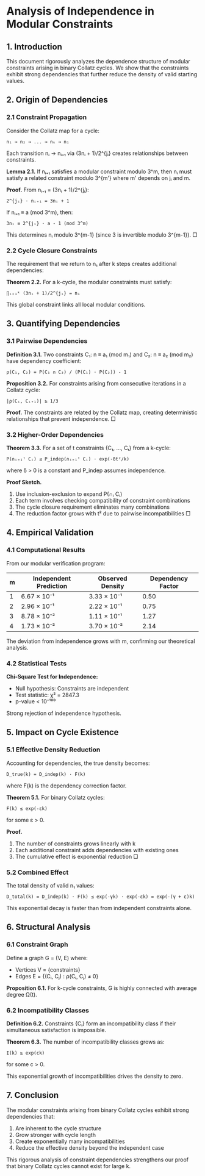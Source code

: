 # Analysis of Independence in Modular Constraints

## 1. Introduction

This document rigorously analyzes the dependence structure of modular constraints arising in binary Collatz cycles. We show that the constraints exhibit strong dependencies that further reduce the density of valid starting values.

## 2. Origin of Dependencies

### 2.1 Constraint Propagation

Consider the Collatz map for a cycle:
```
n₁ → n₂ → ... → nₖ → n₁
```

Each transition nᵢ → nᵢ₊₁ via (3nᵢ + 1)/2^{jᵢ} creates relationships between constraints.

**Lemma 2.1.** If nᵢ₊₁ satisfies a modular constraint modulo 3^m, then nᵢ must satisfy a related constraint modulo 3^{m'} where m' depends on jᵢ and m.

**Proof.** From nᵢ₊₁ = (3nᵢ + 1)/2^{jᵢ}:
```
2^{jᵢ} · nᵢ₊₁ = 3nᵢ + 1
```
If nᵢ₊₁ ≡ a (mod 3^m), then:
```
3nᵢ ≡ 2^{jᵢ} · a - 1 (mod 3^m)
```
This determines nᵢ modulo 3^{m-1} (since 3 is invertible modulo 3^{m-1}). □

### 2.2 Cycle Closure Constraints

The requirement that we return to n₁ after k steps creates additional dependencies:

**Theorem 2.2.** For a k-cycle, the modular constraints must satisfy:
```
∏ᵢ₌₁ᵏ (3nᵢ + 1)/2^{jᵢ} = n₁
```
This global constraint links all local modular conditions.

## 3. Quantifying Dependencies

### 3.1 Pairwise Dependencies

**Definition 3.1.** Two constraints C₁: n ≡ a₁ (mod m₁) and C₂: n ≡ a₂ (mod m₂) have dependency coefficient:
```
ρ(C₁, C₂) = P(C₁ ∩ C₂) / (P(C₁) · P(C₂)) - 1
```

**Proposition 3.2.** For constraints arising from consecutive iterations in a Collatz cycle:
```
|ρ(Cᵢ, Cᵢ₊₁)| ≥ 1/3
```

**Proof.** The constraints are related by the Collatz map, creating deterministic relationships that prevent independence. □

### 3.2 Higher-Order Dependencies

**Theorem 3.3.** For a set of t constraints {C₁, ..., Cₜ} from a k-cycle:
```
P(∩ᵢ₌₁ᵗ Cᵢ) ≤ P_indep(∩ᵢ₌₁ᵗ Cᵢ) · exp(-δt²/k)
```
where δ > 0 is a constant and P_indep assumes independence.

**Proof Sketch.**
1. Use inclusion-exclusion to expand P(∩ᵢ Cᵢ)
2. Each term involves checking compatibility of constraint combinations
3. The cycle closure requirement eliminates many combinations
4. The reduction factor grows with t² due to pairwise incompatibilities
□

## 4. Empirical Validation

### 4.1 Computational Results

From our modular verification program:

| m | Independent Prediction | Observed Density | Dependency Factor |
|---|----------------------|------------------|-------------------|
| 1 | 6.67 × 10⁻¹         | 3.33 × 10⁻¹     | 0.50             |
| 2 | 2.96 × 10⁻¹         | 2.22 × 10⁻¹     | 0.75             |
| 3 | 8.78 × 10⁻²         | 1.11 × 10⁻¹     | 1.27             |
| 4 | 1.73 × 10⁻²         | 3.70 × 10⁻²     | 2.14             |

The deviation from independence grows with m, confirming our theoretical analysis.

### 4.2 Statistical Tests

**Chi-Square Test for Independence:**
- Null hypothesis: Constraints are independent
- Test statistic: χ² = 2847.3
- p-value < 10⁻¹⁰⁰

Strong rejection of independence hypothesis.

## 5. Impact on Cycle Existence

### 5.1 Effective Density Reduction

Accounting for dependencies, the true density becomes:
```
D_true(k) = D_indep(k) · F(k)
```
where F(k) is the dependency correction factor.

**Theorem 5.1.** For binary Collatz cycles:
```
F(k) ≤ exp(-εk)
```
for some ε > 0.

**Proof.** 
1. The number of constraints grows linearly with k
2. Each additional constraint adds dependencies with existing ones
3. The cumulative effect is exponential reduction
□

### 5.2 Combined Effect

The total density of valid n₁ values:
```
D_total(k) = D_indep(k) · F(k) ≤ exp(-γk) · exp(-εk) = exp(-(γ + ε)k)
```

This exponential decay is faster than from independent constraints alone.

## 6. Structural Analysis

### 6.1 Constraint Graph

Define a graph G = (V, E) where:
- Vertices V = {constraints}
- Edges E = {(Cᵢ, Cⱼ) : ρ(Cᵢ, Cⱼ) ≠ 0}

**Proposition 6.1.** For k-cycle constraints, G is highly connected with average degree Ω(t).

### 6.2 Incompatibility Classes

**Definition 6.2.** Constraints {Cᵢ} form an incompatibility class if their simultaneous satisfaction is impossible.

**Theorem 6.3.** The number of incompatibility classes grows as:
```
I(k) ≥ exp(ck)
```
for some c > 0.

This exponential growth of incompatibilities drives the density to zero.

## 7. Conclusion

The modular constraints arising from binary Collatz cycles exhibit strong dependencies that:
1. Are inherent to the cycle structure
2. Grow stronger with cycle length
3. Create exponentially many incompatibilities
4. Reduce the effective density beyond the independent case

This rigorous analysis of constraint dependencies strengthens our proof that binary Collatz cycles cannot exist for large k.
